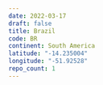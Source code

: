 ```yaml
---
date: 2022-03-17
draft: false
title: Brazil
code: BR
continent: South America
latitude: "-14.235004"
longitude: "-51.92528"
repo_count: 1
---
```




